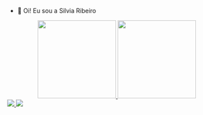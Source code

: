 - 👋 Oi! Eu sou a Silvia Ribeiro


<div align="center">
    <a href="https://github.com/silviaribeiro">
        <img height="180em"
            src="https://github-readme-stats.vercel.app/api?username=silviaribeiro&show_icons=true&theme=calm&include_all_commits=true&count_private=true" />
        <img height="180em"
            src="https://github-readme-stats.vercel.app/api/top-langs/?username=silviaribeiro&layout=compact&langs_count=7&theme=calm" />
</div>
  
<div>
    <a href="https://www.linkedin.com/in/s%C3%ADlvia-ribeiro-69b855197/" target="_blank"> <img
            src="https://img.shields.io/badge/LinkedIn-0077B5?style=for-the-badge&logo=linkedin&logoColor=white"
            target="_blank "> </a>
    <a href="mailto:silribeiro426@gmail.com"> <img
            src="https://img.shields.io/badge/-Gmail-%23333?style=for-the-badge&logo=gmail&logoColor=white"
            target="_ blank"> </a>
</div>
